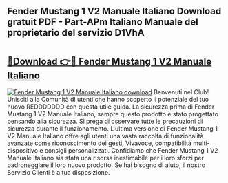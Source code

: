 ## Fender Mustang 1 V2 Manuale Italiano Download gratuit PDF - Part-APm Italiano Manuale del proprietario del servizio D1VhA

# <h2><a href="http://df9zmm7.blite.top/?on=Fender+Mustang+1+V2+Manuale+Italiano">🔗Download 👉🔴 Fender Mustang 1 V2 Manuale Italiano</a></h2>

[![Fender Mustang 1 V2 Manuale Italiano download](https://i.imgur.com/lujVjoI.png)](http://df9zmm7.blite.top/?on=Fender+Mustang+1+V2+Manuale+Italiano)
Benvenuti nel Club! Unisciti alla Comunità di utenti che hanno scoperto il potenziale del tuo nuovo REDDDDDDD con questa utile guida. La sicurezza prima di Fender Mustang 1 V2 Manuale Italiano, sempre questo prodotto è stato progettato pensando alla sicurezza. Si prega di osservare tutte le precauzioni di sicurezza durante il funzionamento. L'ultima versione di Fender Mustang 1 V2 Manuale Italiano offre agli utenti una vasta raccolta di funzionalità avanzate come riconoscimento dei gesti, Vivavoce, compatibilità multi-dispositivo e consigli personalizzati. Confidiamo che Fender Mustang 1 V2 Manuale Italiano sia stata una risorsa inestimabile per i loro sforzi per padroneggiare il loro nuovo prodotto. Se hai bisogno di aiuto, il nostro Servizio Clienti è a tua disposizione.
